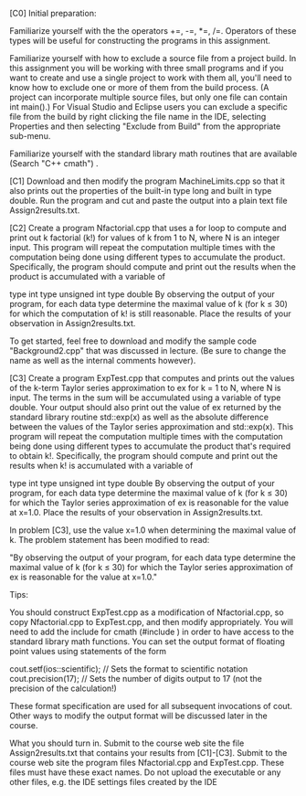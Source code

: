 [C0] Initial preparation:

Familiarize yourself with the the operators +=, -=, *=, /=. Operators of these types will be useful for constructing the programs in this assignment.

Familiarize yourself with how to exclude a source file from a project build. In this assignment you will be working with three small programs and if you want to create and use a single project to work with them all, you'll need to know how to exclude one or more of them from the build process. (A project can incorporate multiple source files, but only one file can contain int main().) For Visual Studio and Eclipse users you can exclude a specific file from the build by right clicking the file name in the IDE, selecting Properties and then selecting "Exclude from Build" from the appropriate sub-menu.

Familiarize yourself with the standard library math routines that are available (Search "C++ cmath") .


[C1] Download and then modify the program MachineLimits.cpp so that it also prints out the properties of the built-in type long and built in type double. Run the program and cut and paste the output into a plain text file Assign2results.txt.

[C2] Create a program Nfactorial.cpp that uses a for loop to compute and print out k factorial (k!) for values of k from 1 to N, where N is an integer input. This program will repeat the computation multiple times with the computation being done using different types to accumulate the product. Specifically, the program should compute and print out the results when the product is accumulated with a variable of

type int
type unsigned int
type double
By observing the output of your program, for each data type determine the maximal value of k (for k ≤ 30) for which the computation of k! is still reasonable. Place the results of your observation in Assign2results.txt.

To get started, feel free to download and modify the sample code "Background2.cpp" that was discussed in lecture. (Be sure to change the name as well as the internal comments however).

[C3] Create a program ExpTest.cpp that computes and prints out the values of the k-term Taylor series approximation to ex for k = 1 to N, where N is input. The terms in the sum will be accumulated using a variable of type double. Your output should also print out the value of ex returned by the standard library routine std::exp(x) as well as the absolute difference between the values of the Taylor series approximation and std::exp(x). This program will repeat the computation multiple times with the computation being done using different types to accumulate the product that's required to obtain k!. Specifically, the program should compute and print out the results when k! is accumulated with a variable of

type int
type unsigned int
type double
By observing the output of your program, for each data type determine the maximal value of k (for k ≤ 30) for which the Taylor series approximation of ex is reasonable for the value at x=1.0. Place the results of your observation in Assign2results.txt.

In problem [C3], use the value x=1.0 when determining the maximal value of k. The problem statement has been modified to read: 

"By observing the output of your program, for each data type determine the maximal value of k (for k ≤ 30) for which the Taylor series approximation of ex is reasonable for the value at x=1.0."

Tips:

You should construct ExpTest.cpp as a modification of Nfactorial.cpp, so copy Nfactorial.cpp to ExpTest.cpp, and then modify appropriately.
You will need to add the include for cmath (#include <cmath>) in order to have access to the standard library math functions.
You can set the output format of floating point values using statements of the form

cout.setf(ios::scientific); // Sets the format to scientific notation
cout.precision(17); // Sets the number of digits output to 17 (not the precision of the calculation!)

These format specification are used for all subsequent invocations of cout. Other ways to modify the output format will be discussed later in the course.
 

What you should turn in.
Submit to the course web site the file Assign2results.txt that contains your results from [C1]-[C3].
Submit to the course web site the program files Nfactorial.cpp and ExpTest.cpp. These files must have these exact names. Do not upload the executable or any other files, e.g. the IDE settings files created by the IDE
